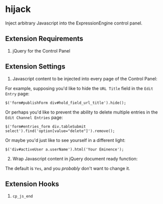 hijack
======

Inject arbitrary Javascript into the ExpressionEngine control panel.

Extension Requirements
----------------------

1. jQuery for the Control Panel

Extension Settings
------------------

1. Javascript content to be injected into every page of the Control Panel:

For example, supposing you'd like to hide the `URL Title` field in the `Edit Entry` page:

    $('form#publishForm div#hold_field_url_title').hide();

Or perhaps you'd like to prevent the ability to delete multiple entries in the `Edit Channel Entries` page:

    $('form#entries_form div.tableSubmit select').find('option[value="delete"]').remove();

Or maybe you'd just like to see yourself in a different light:

    $('div#activeUser a.userName').html('Your Eminence');

2. Wrap Javascript content in jQuery document ready function:

The default is `Yes`, and you *probably* don't want to change it.

Extension Hooks
---------------

1. `cp_js_end`
